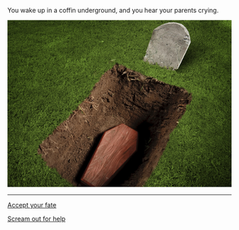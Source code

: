 You wake up in a coffin underground, and you hear your parents crying.

![coffin](images/3coffinimg.jpg)
___
[Accept your fate](4fate.md)

[Scream out for help](5cry.md)
